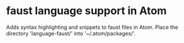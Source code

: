 # faust language support in Atom

Adds syntax highlighting and snippets to faust files in Atom.
Place the directory 'language-faust/' into '~/.atom/packages/'.
